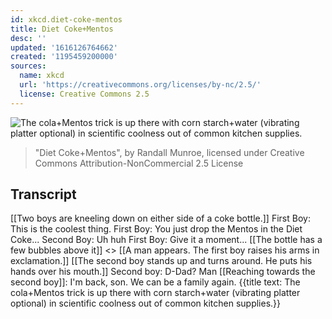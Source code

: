 ```yaml
---
id: xkcd.diet-coke-mentos
title: Diet Coke+Mentos
desc: ''
updated: '1616126764662'
created: '1195459200000'
sources:
  name: xkcd
  url: 'https://creativecommons.org/licenses/by-nc/2.5/'
  license: Creative Commons 2.5
---
```

![The cola+Mentos trick is up there with corn starch+water (vibrating platter optional) in scientific coolness out of common kitchen supplies.](https://imgs.xkcd.com/comics/diet_coke_mentos.png)
> "Diet Coke+Mentos", by Randall Munroe, licensed under Creative Commons Attribution-NonCommercial 2.5 License

## Transcript
[[Two boys are kneeling down on either side of a coke bottle.]]
First Boy: This is the coolest thing.
First Boy: You just drop the Mentos in the Diet Coke...
Second Boy: Uh huh
First Boy: Give it a moment...
[[The bottle has a few bubbles above it]]
<<Poof>> [[A man appears.  The first boy raises his arms in exclamation.]]
[[The second boy stands up and turns around.  He puts his hands over his mouth.]]
Second boy: D-Dad?
Man [[Reaching towards the second boy]]: I'm back, son. We can be a family again.
{{title text: The cola+Mentos trick is up there with corn starch+water (vibrating platter optional) in scientific coolness out of common kitchen supplies.}}
